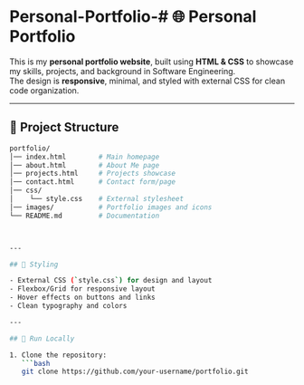 # Personal-Portfolio-# 🌐 Personal Portfolio

This is my **personal portfolio website**, built using **HTML & CSS** to showcase my skills, projects, and background in Software Engineering.  
The design is **responsive**, minimal, and styled with external CSS for clean code organization.

---

## 📂 Project Structure

```bash
portfolio/
│── index.html        # Main homepage
│── about.html        # About Me page
│── projects.html     # Projects showcase
│── contact.html      # Contact form/page
│── css/
│    └── style.css    # External stylesheet
│── images/           # Portfolio images and icons
└── README.md         # Documentation



---

## 🎨 Styling

- External CSS (`style.css`) for design and layout  
- Flexbox/Grid for responsive layout  
- Hover effects on buttons and links  
- Clean typography and colors  

---

## 🚀 Run Locally

1. Clone the repository:
   ```bash
   git clone https://github.com/your-username/portfolio.git
